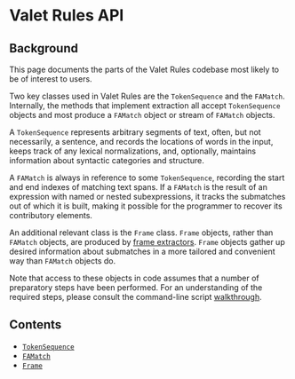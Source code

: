 # Valet Rules API

## Background

This page documents the parts of the Valet Rules codebase most likely
to be of interest to users.

Two key classes used in Valet Rules are the `TokenSequence`
and the `FAMatch`.  Internally, the methods that implement extraction
all accept `TokenSequence` objects and most produce a `FAMatch` object or
stream of `FAMatch` objects. 

A `TokenSequence` represents arbitrary
segments of text, often, but not necessarily, a sentence, and records
the locations of words in the input, keeps track of any lexical
normalizations, and, optionally, maintains information about syntactic
categories and structure.  

A `FAMatch` is always in reference to some
`TokenSequence`, recording the start and end indexes of matching text
spans.  If a `FAMatch` is the result of an expression with named or
nested subexpressions, it tracks the submatches out of which it is
built, making it possible for the programmer to recover its
contributory elements.

An additional relevant class is the `Frame` class. `Frame` objects, rather 
than `FAMatch` objects, are produced by [frame extractors](./VRFrames.md). 
`Frame` objects gather up desired information about submatches in a more 
tailored and convenient way than `FAMatch` objects do. 

Note that access to these objects in code assumes that a number of
preparatory steps have been performed.  For an understanding of the
required steps, please consult the command-line script
[walkthrough](VRScriptWalkthrough.md).

## Contents

* [`TokenSequence`](VRTokenSequence.md)
* [`FAMatch`](VRMatch.md)
* [`Frame`](VRFrame.md)
